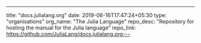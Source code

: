 ---
title: "docs.julialang.org"
date: 2019-06-16T17:47:24+05:30
type: "organisations"
org_name: "The Julia Language"
repo_desc: "Repository for hosting the manual for the Julia language"
repo_link: https://github.com/JuliaLang/docs.julialang.org---